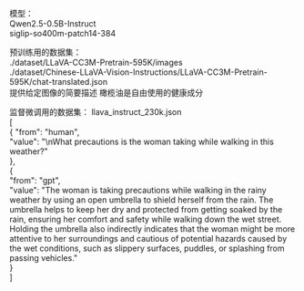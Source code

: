 模型：  
    Qwen2.5-0.5B-Instruct  
    siglip-so400m-patch14-384
  
预训练用的数据集：  
    ./dataset/LLaVA-CC3M-Pretrain-595K/images  
    ./dataset/Chinese-LLaVA-Vision-Instructions/LLaVA-CC3M-Pretrain-595K/chat-translated.json  
    提供给定图像的简要描述
    橄榄油是自由使用的健康成分  

监督微调用的数据集：
    llava_instruct_230k.json  
    [  
    {
    "from": "human",  
    "value": "<image>\nWhat precautions is the woman taking while walking in this weather?"  
    },  
    {  
    "from": "gpt",  
    "value": "The woman is taking precautions while walking in the rainy weather by using an open umbrella to shield herself from the rain. The umbrella helps to keep her dry and protected from getting soaked by the rain, ensuring her comfort and safety while walking down the wet street. Holding the umbrella also indirectly indicates that the woman might be more attentive to her surroundings and cautious of potential hazards caused by the wet conditions, such as slippery surfaces, puddles, or splashing from passing vehicles."  
    }  
    ]   